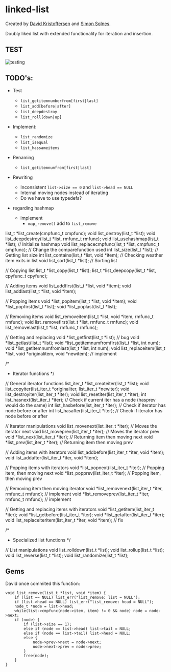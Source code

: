 # linked-list

Created by [David Kristoffersen](https://github.com/davidkristoffersen/) and [Simon Solnes](https://github.com/simonsolnes/).

Doubly liked list with extended functionality for iteration and insertion.

## TEST
![testing](https://img.shields.io/badge/start%20with-why%3F-brightgreen.svg?style=flat)

## TODO's:

* Test
	* `list_getitemnumberfrom[first|last]`
	* `list_add[before|after]`
	* `list_deepdestroy`
	* `list_roll[down|up]`
* Implement:
	* `list_randomize`
	* `list_isequal`
	* `list_hassameitems`
* Renaming
	* `list_getitemnumfrom[first|last]`
* Rewriting
	* Inconsistent `list->size == 0` and `list->head == NULL`
	* Internal moving nodes instead of iterating
	* Do we have to use typedefs?


* regarding hashmap
	* implement
		* `map_remove()` add to `list_remove`

list_t *list_create(cmpfunc_t cmpfunc);
void list_destroy(list_t *list);
void list_deepdestroy(list_t *list, rmfunc_t rmfunc);
void list_usehashmap(list_t *list);											// Initialize hashmap
void list_replacecmpfunc(list_t *list, cmpfunc_t cmpfunc);					// Change the comparefunction used
int list_size(list_t *list);												// Getting list size
int list_contains(list_t *list, void *item);								// Checking weather item exits in list
void list_sort(list_t *list); // Sorting list

// Copying list
list_t *list_copy(list_t *list);
list_t *list_deepcopy(list_t *list, cpyfunc_t cpyfunc);

// Adding items
void list_addfirst(list_t *list, void *item);
void list_addlast(list_t *list, void *item);

// Popping items
void *list_popitem(list_t *list, void *item);
void *list_popfirst(list_t *list);
void *list_poplast(list_t *list);

// Removing items
void list_removeitem(list_t *list, void *item, rmfunc_t rmfunc);
void list_removefirst(list_t *list, rmfunc_t rmfunc);
void list_removelast(list_t *list, rmfunc_t rmfunc);

// Getting and replacing
void *list_getfirst(list_t *list); // bug
void *list_getlast(list_t *list);
void *list_getitemnumfromfirst(list_t *list, int num);
void *list_getitemnumfromlast(list_t *list, int num);
void list_replaceitem(list_t *list, void *originalitem, void *newitem);	// implement

/*
 * Iterator functions
 */

// General iterator functions
list_iter_t *list_createiter(list_t *list);
void list_copyiter(list_iter_t *originaliter, list_iter_t *newiter);
void list_destroyiter(list_iter_t *iter);
void list_resetiter(list_iter_t *iter);
int list_hasnext(list_iter_t *iter);										// Check if current iter has a node (hasprev would do the same)
int list_hasbefore(list_iter_t *iter);										// Check if iterator has node before or after
int list_hasafter(list_iter_t *iter);										// Check if iterator has node before or after

// Iterator manipulations
void list_movenext(list_iter_t *iter);										// Moves the iterator next
void list_moveprev(list_iter_t *iter);										// Moves the iterator prev
void *list_next(list_iter_t *iter);											// Returning item then moving next
void *list_prev(list_iter_t *iter);											// Returning item then moving prev

// Adding items with iterators
void list_addbefore(list_iter_t *iter, void *item);
void list_addafter(list_iter_t *iter, void *item);

// Popping items with iterators
void *list_popnext(list_iter_t *iter);										// Popping item, then moving next
void *list_popprev(list_iter_t *iter);										// Popping item, then moving prev

// Removing item then moving iterator
void *list_removenext(list_iter_t *iter, rmfunc_t rmfunc); // implement
void *list_removeprev(list_iter_t *iter, rmfunc_t rmfunc); // implement

// Getting and replacing items with iterators
void *list_getitem(list_iter_t *iter);
void *list_getbefore(list_iter_t *iter);
void *list_getafter(list_iter_t *iter);
void list_replaceiteritem(list_iter_t *iter, void *item); // fix

/*
 * Specialized list functions
 */

// List manipulations
void list_rolldown(list_t *list);
void list_rollup(list_t *list);
void list_reverse(list_t *list);
void list_randomize(list_t *list);

## Gems

David once commited this function:

```
void list_remove(list_t *list, void *item) {
	if (list == NULL) list_err("list_remove: list = NULL");
	if (list->head == NULL) list_err("list_remove: head = NULL");
	node_t *node = list->head;	
	while(list->cmpfunc(node->item, item) != 0 && node) node = node->next;
	if (node) {
		if (list->size == 1);
		else if (node == list->head) list->tail = NULL;
		else if (node == list->tail) list->head = NULL;
		else {
			node->prev->next = node->next;
			node->next->prev = node->prev;
		}
		free(node);
	}
}
```
